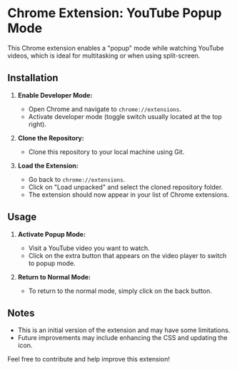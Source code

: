 # Chrome Extension: YouTube Popup Mode

This Chrome extension enables a "popup" mode while watching YouTube videos, which is ideal for multitasking or when using split-screen.

## Installation

1. **Enable Developer Mode:**
   - Open Chrome and navigate to `chrome://extensions`.
   - Activate developer mode (toggle switch usually located at the top right).

2. **Clone the Repository:**
   - Clone this repository to your local machine using Git.

3. **Load the Extension:**
   - Go back to `chrome://extensions`.
   - Click on "Load unpacked" and select the cloned repository folder.
   - The extension should now appear in your list of Chrome extensions.

## Usage

1. **Activate Popup Mode:**
   - Visit a YouTube video you want to watch.
   - Click on the extra button that appears on the video player to switch to popup mode.

2. **Return to Normal Mode:**
   - To return to the normal mode, simply click on the back button.

## Notes
- This is an initial version of the extension and may have some limitations.
- Future improvements may include enhancing the CSS and updating the icon.

Feel free to contribute and help improve this extension!
